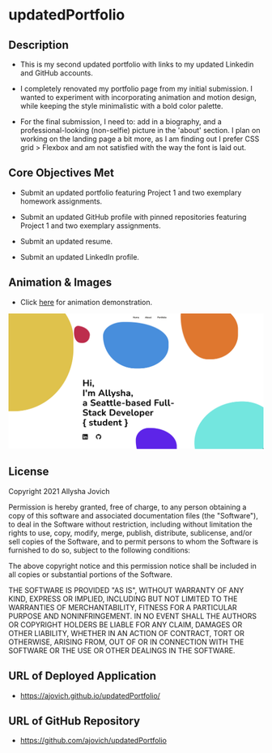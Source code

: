 # updatedPortfolio

## Description

* This is my second updated portfolio with links to my updated Linkedin and GitHub accounts. 

* I completely renovated my portfolio page from my initial submission. I wanted to experiment with incorporating animation and motion design, while keeping the style minimalistic with a bold color palette. 

* For the final submission, I need to: add in a biography, and a professional-looking (non-selfie) picture in the 'about' section. I plan on working on the landing page a bit more, as I am finding out I prefer CSS grid > Flexbox and am not satisfied with the way the font is laid out.   


## Core Objectives Met

* Submit an updated portfolio featuring Project 1 and two exemplary homework assignments.

* Submit an updated GitHub profile with pinned repositories featuring Project 1 and two exemplary assignments.

* Submit an updated resume.

* Submit an updated LinkedIn profile.


## Animation & Images

* Click [here](https://drive.google.com/file/d/1irKlzIb7i2jPGobVLLAqWnS-ssDQ1lft/view?usp=sharing) for animation demonstration.

![Portfolio Landing Page](assets/images/PortfolioLandingPage.png)


## License

Copyright 2021 Allysha Jovich

Permission is hereby granted, free of charge, to any person obtaining a copy of this software and associated documentation files (the "Software"), to deal in the Software without restriction, including without limitation the rights to use, copy, modify, merge, publish, distribute, sublicense, and/or sell copies of the Software, and to permit persons to whom the Software is furnished to do so, subject to the following conditions:

The above copyright notice and this permission notice shall be included in all copies or substantial portions of the Software.

THE SOFTWARE IS PROVIDED "AS IS", WITHOUT WARRANTY OF ANY KIND, EXPRESS OR IMPLIED, INCLUDING BUT NOT LIMITED TO THE WARRANTIES OF MERCHANTABILITY, FITNESS FOR A PARTICULAR PURPOSE AND NONINFRINGEMENT. IN NO EVENT SHALL THE AUTHORS OR COPYRIGHT HOLDERS BE LIABLE FOR ANY CLAIM, DAMAGES OR OTHER LIABILITY, WHETHER IN AN ACTION OF CONTRACT, TORT OR OTHERWISE, ARISING FROM, OUT OF OR IN CONNECTION WITH THE SOFTWARE OR THE USE OR OTHER DEALINGS IN THE SOFTWARE.


## URL of Deployed Application

* https://ajovich.github.io/updatedPortfolio/


## URL of GitHub Repository

* https://github.com/ajovich/updatedPortfolio
